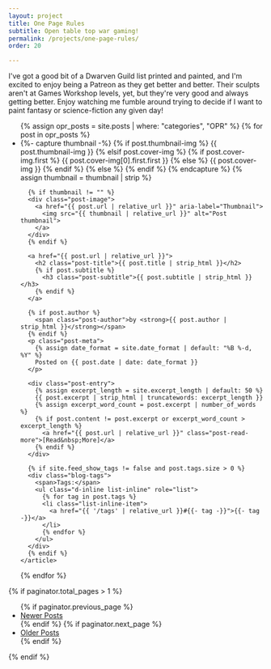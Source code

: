 ```yaml
---
layout: project
title: One Page Rules
subtitle: Open table top war gaming!
permalink: /projects/one-page-rules/
order: 20

---
```


I've got a good bit of a Dwarven Guild list printed and painted, and I'm excited to enjoy being a Patreon as they get better and better. Their sculpts aren't at Games Workshop levels, yet, but they're very good and always getting better. Enjoy watching me fumble around trying to decide if I want to paint fantasy or science-fiction any given day!

<!-- Post list for One Page Rules category -->
<ul class="posts-list list-unstyled" role="list">
{% assign opr_posts = site.posts | where: "categories", "OPR" %}
{% for post in opr_posts %}
  <li class="post-preview">
    <article>
      {%- capture thumbnail -%}
        {% if post.thumbnail-img %}
          {{ post.thumbnail-img }}
        {% elsif post.cover-img %}
          {% if post.cover-img.first %}
            {{ post.cover-img[0].first.first }}
          {% else %}
            {{ post.cover-img }}
          {% endif %}
        {% else %}
        {% endif %}
      {% endcapture %}
      {% assign thumbnail = thumbnail | strip %}

      {% if thumbnail != "" %}
      <div class="post-image">
        <a href="{{ post.url | relative_url }}" aria-label="Thumbnail">
          <img src="{{ thumbnail | relative_url }}" alt="Post thumbnail">
        </a>
      </div>
      {% endif %}

      <a href="{{ post.url | relative_url }}">
        <h2 class="post-title">{{ post.title | strip_html }}</h2>
        {% if post.subtitle %}
          <h3 class="post-subtitle">{{ post.subtitle | strip_html }}</h3>
        {% endif %}
      </a>

      {% if post.author %}
        <span class="post-author">by <strong>{{ post.author | strip_html }}</strong></span>
      {% endif %}
      <p class="post-meta">
        {% assign date_format = site.date_format | default: "%B %-d, %Y" %}
        Posted on {{ post.date | date: date_format }}
      </p>

      <div class="post-entry">
        {% assign excerpt_length = site.excerpt_length | default: 50 %}
        {{ post.excerpt | strip_html | truncatewords: excerpt_length }}
        {% assign excerpt_word_count = post.excerpt | number_of_words %}
        {% if post.content != post.excerpt or excerpt_word_count > excerpt_length %}
          <a href="{{ post.url | relative_url }}" class="post-read-more">[Read&nbsp;More]</a>
        {% endif %}
      </div>

      {% if site.feed_show_tags != false and post.tags.size > 0 %}
      <div class="blog-tags">
        <span>Tags:</span>
        <ul class="d-inline list-inline" role="list">
          {% for tag in post.tags %}
          <li class="list-inline-item">
            <a href="{{ '/tags' | relative_url }}#{{- tag -}}">{{- tag -}}</a>
          </li>
          {% endfor %}
        </ul>
      </div>
      {% endif %}
    </article>
  </li>
{% endfor %}
</ul>

<!-- Pagination -->
{% if paginator.total_pages > 1 %}
<ul class="pagination main-pager">
  {% if paginator.previous_page %}
  <li class="page-item previous">
    <a class="page-link" href="{{ paginator.previous_page_path | relative_url }}">
      <i class="fas fa-arrow-left" alt="Newer Posts"></i>
      <span class="d-none d-sm-inline-block">Newer Posts</span>
    </a>
  </li>
  {% endif %}
  {% if paginator.next_page %}
  <li class="page-item next">
    <a class="page-link" href="{{ paginator.next_page_path | relative_url }}">
      <span class="d-none d-sm-inline-block">Older Posts</span>
      <i class="fas fa-arrow-right" alt="Older Posts"></i>
    </a>
  </li>
  {% endif %}
</ul>
{% endif %}
